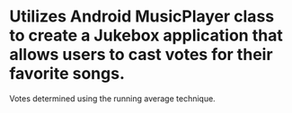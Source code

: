 # Utilizes Android MusicPlayer class to create a Jukebox application that allows users to cast votes for their favorite songs. 
Votes determined using the running average technique.
